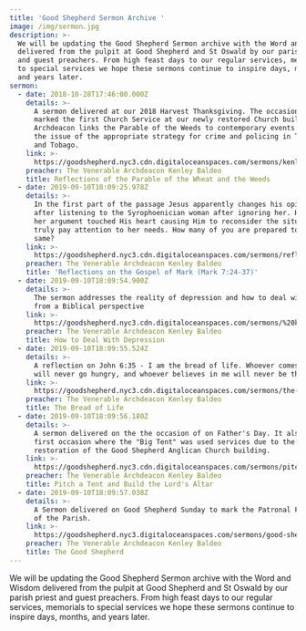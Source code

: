 ```yaml
---
title: 'Good Shepherd Sermon Archive '
image: /img/sermon.jpg
description: >-
  We will be updating the Good Shepherd Sermon archive with the Word and Wisdom
  delivered from the pulpit at Good Shepherd and St Oswald by our parish priest
  and guest preachers. From high feast days to our regular services, memorials
  to special services we hope these sermons continue to inspire days, months,
  and years later.
sermon:
  - date: 2018-10-28T17:46:00.000Z
    details: >-
      A sermon delivered at our 2018 Harvest Thanksgiving. The occasion also
      marked the first Church Service at our newly restored Church building. The
      Archdeacon links the Parable of the Weeds to contemporary events including
      the issue of the appropriate strategy for crime and policing in Trinidad
      and Tobago.
    link: >-
      https://goodshepherd.nyc3.cdn.digitaloceanspaces.com/sermons/kenley-baldeo-on-the-parable-of-the-weeds-and-wheat.mp3
    preacher: The Venerable Archdeacon Kenley Baldeo
    title: Reflections of the Parable of the Wheat and the Weeds
  - date: 2019-09-10T18:09:25.978Z
    details: >-
      In the first part of the passage Jesus apparently changes his opinion
      after listening to the Syrophoenician woman after ignoring her. However,
      her argument touched His heart causing Him to reconsider the situation and
      truly pay attention to her needs. How many of you are prepared to do the
      same?
    link: >-
      https://goodshepherd.nyc3.cdn.digitaloceanspaces.com/sermons/reflections-on-mark-Mark-7-24-37.mp3
    preacher: The Venerable Archdeacon Kenley Baldeo
    title: 'Reflections on the Gospel of Mark (Mark 7:24-37)'
  - date: 2019-09-10T18:09:54.900Z
    details: >-
      The sermon addresses the reality of depression and how to deal with it
      from a Biblical perspective
    link: >-
      https://goodshepherd.nyc3.cdn.digitaloceanspaces.com/sermons/%20kenley-baldeo-on-how-to-cope-with-depression.mp3
    preacher: The Venerable Archdeacon Kenley Baldeo
    title: How to Deal With Depression
  - date: 2019-09-10T18:09:55.524Z
    details: >-
      A reflection on John 6:35 - I am the bread of life. Whoever comes to me
      will never go hungry, and whoever believes in me will never be thirsty
    link: >-
      https://goodshepherd.nyc3.cdn.digitaloceanspaces.com/sermons/the-bread-of-life.mp3
    preacher: The Venerable Archdeacon Kenley Baldeo
    title: The Bread of Life
  - date: 2019-09-10T18:09:56.180Z
    details: >-
      A sermon delivered on the the occasion of on Father's Day. It also the
      first occasion where the "Big Tent" was used services due to the
      restoration of the Good Shepherd Anglican Church building.
    link: >-
      https://goodshepherd.nyc3.cdn.digitaloceanspaces.com/sermons/pitch-tent-build-lords-altar.mp3
    preacher: The Venerable Archdeacon Kenley Baldeo
    title: Pitch a Tent and Build the Lord's Altar
  - date: 2019-09-10T18:09:57.038Z
    details: >-
      A Sermon delivered on Good Shepherd Sunday to mark the Patronal Festival
      of the Parish.
    link: >-
      https://goodshepherd.nyc3.digitaloceanspaces.com/sermons/good-shepherd-sunday.mp3
    preacher: The Venerable Archdeacon Kenley Baldeo
    title: The Good Shepherd
---
```

We will be updating the Good Shepherd Sermon archive with the Word and Wisdom delivered from the pulpit at Good Shepherd and St Oswald by our parish priest and guest preachers. From high feast days to our regular services, memorials to special services we hope these sermons continue to inspire days, months, and years later.

